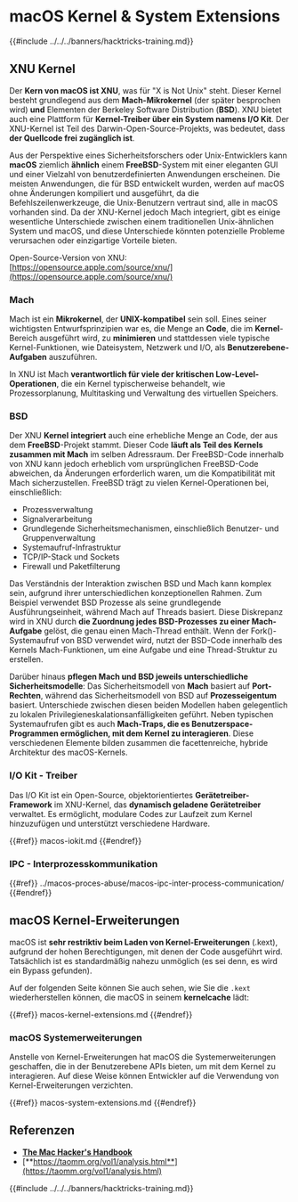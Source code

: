 # macOS Kernel & System Extensions

{{#include ../../../banners/hacktricks-training.md}}

## XNU Kernel

Der **Kern von macOS ist XNU**, was für "X is Not Unix" steht. Dieser Kernel besteht grundlegend aus dem **Mach-Mikrokernel** (der später besprochen wird) **und** Elementen der Berkeley Software Distribution (**BSD**). XNU bietet auch eine Plattform für **Kernel-Treiber über ein System namens I/O Kit**. Der XNU-Kernel ist Teil des Darwin-Open-Source-Projekts, was bedeutet, dass **der Quellcode frei zugänglich ist**.

Aus der Perspektive eines Sicherheitsforschers oder Unix-Entwicklers kann **macOS** ziemlich **ähnlich** einem **FreeBSD**-System mit einer eleganten GUI und einer Vielzahl von benutzerdefinierten Anwendungen erscheinen. Die meisten Anwendungen, die für BSD entwickelt wurden, werden auf macOS ohne Änderungen kompiliert und ausgeführt, da die Befehlszeilenwerkzeuge, die Unix-Benutzern vertraut sind, alle in macOS vorhanden sind. Da der XNU-Kernel jedoch Mach integriert, gibt es einige wesentliche Unterschiede zwischen einem traditionellen Unix-ähnlichen System und macOS, und diese Unterschiede könnten potenzielle Probleme verursachen oder einzigartige Vorteile bieten.

Open-Source-Version von XNU: [https://opensource.apple.com/source/xnu/](https://opensource.apple.com/source/xnu/)

### Mach

Mach ist ein **Mikrokernel**, der **UNIX-kompatibel** sein soll. Eines seiner wichtigsten Entwurfsprinzipien war es, die Menge an **Code**, die im **Kernel**-Bereich ausgeführt wird, zu **minimieren** und stattdessen viele typische Kernel-Funktionen, wie Dateisystem, Netzwerk und I/O, als **Benutzerebene-Aufgaben** auszuführen.

In XNU ist Mach **verantwortlich für viele der kritischen Low-Level-Operationen**, die ein Kernel typischerweise behandelt, wie Prozessorplanung, Multitasking und Verwaltung des virtuellen Speichers.

### BSD

Der XNU **Kernel** **integriert** auch eine erhebliche Menge an Code, der aus dem **FreeBSD**-Projekt stammt. Dieser Code **läuft als Teil des Kernels zusammen mit Mach** im selben Adressraum. Der FreeBSD-Code innerhalb von XNU kann jedoch erheblich vom ursprünglichen FreeBSD-Code abweichen, da Änderungen erforderlich waren, um die Kompatibilität mit Mach sicherzustellen. FreeBSD trägt zu vielen Kernel-Operationen bei, einschließlich:

- Prozessverwaltung
- Signalverarbeitung
- Grundlegende Sicherheitsmechanismen, einschließlich Benutzer- und Gruppenverwaltung
- Systemaufruf-Infrastruktur
- TCP/IP-Stack und Sockets
- Firewall und Paketfilterung

Das Verständnis der Interaktion zwischen BSD und Mach kann komplex sein, aufgrund ihrer unterschiedlichen konzeptionellen Rahmen. Zum Beispiel verwendet BSD Prozesse als seine grundlegende Ausführungseinheit, während Mach auf Threads basiert. Diese Diskrepanz wird in XNU durch **die Zuordnung jedes BSD-Prozesses zu einer Mach-Aufgabe** gelöst, die genau einen Mach-Thread enthält. Wenn der Fork()-Systemaufruf von BSD verwendet wird, nutzt der BSD-Code innerhalb des Kernels Mach-Funktionen, um eine Aufgabe und eine Thread-Struktur zu erstellen.

Darüber hinaus **pflegen Mach und BSD jeweils unterschiedliche Sicherheitsmodelle**: Das Sicherheitsmodell von **Mach** basiert auf **Port-Rechten**, während das Sicherheitsmodell von BSD auf **Prozesseigentum** basiert. Unterschiede zwischen diesen beiden Modellen haben gelegentlich zu lokalen Privilegieneskalationsanfälligkeiten geführt. Neben typischen Systemaufrufen gibt es auch **Mach-Traps, die es Benutzerspace-Programmen ermöglichen, mit dem Kernel zu interagieren**. Diese verschiedenen Elemente bilden zusammen die facettenreiche, hybride Architektur des macOS-Kernels.

### I/O Kit - Treiber

Das I/O Kit ist ein Open-Source, objektorientiertes **Gerätetreiber-Framework** im XNU-Kernel, das **dynamisch geladene Gerätetreiber** verwaltet. Es ermöglicht, modulare Codes zur Laufzeit zum Kernel hinzuzufügen und unterstützt verschiedene Hardware.

{{#ref}}
macos-iokit.md
{{#endref}}

### IPC - Interprozesskommunikation

{{#ref}}
../macos-proces-abuse/macos-ipc-inter-process-communication/
{{#endref}}

## macOS Kernel-Erweiterungen

macOS ist **sehr restriktiv beim Laden von Kernel-Erweiterungen** (.kext), aufgrund der hohen Berechtigungen, mit denen der Code ausgeführt wird. Tatsächlich ist es standardmäßig nahezu unmöglich (es sei denn, es wird ein Bypass gefunden).

Auf der folgenden Seite können Sie auch sehen, wie Sie die `.kext` wiederherstellen können, die macOS in seinem **kernelcache** lädt:

{{#ref}}
macos-kernel-extensions.md
{{#endref}}

### macOS Systemerweiterungen

Anstelle von Kernel-Erweiterungen hat macOS die Systemerweiterungen geschaffen, die in der Benutzerebene APIs bieten, um mit dem Kernel zu interagieren. Auf diese Weise können Entwickler auf die Verwendung von Kernel-Erweiterungen verzichten.

{{#ref}}
macos-system-extensions.md
{{#endref}}

## Referenzen

- [**The Mac Hacker's Handbook**](https://www.amazon.com/-/es/Charlie-Miller-ebook-dp-B004U7MUMU/dp/B004U7MUMU/ref=mt_other?_encoding=UTF8&me=&qid=)
- [**https://taomm.org/vol1/analysis.html**](https://taomm.org/vol1/analysis.html)

{{#include ../../../banners/hacktricks-training.md}}
